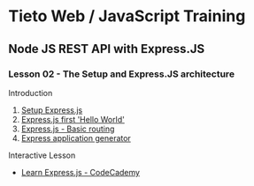# Tieto Web / JavaScript Training

##  Node JS REST API with Express.JS
### Lesson 02 - The Setup and Express.JS architecture

Introduction
1. [Setup Express.js](http://expressjs.com/en/starter/installing.html)
1. [Express.js first 'Hello World'](http://expressjs.com/en/starter/hello-world.html)
1. [Express.js - Basic routing](http://expressjs.com/en/starter/basic-routing.html)
1. [Express application generator](https://expressjs.com/en/starter/generator.html)

Interactive Lesson
- [Learn Express.js - CodeCademy](https://www.codecademy.com/learn/learn-express)
